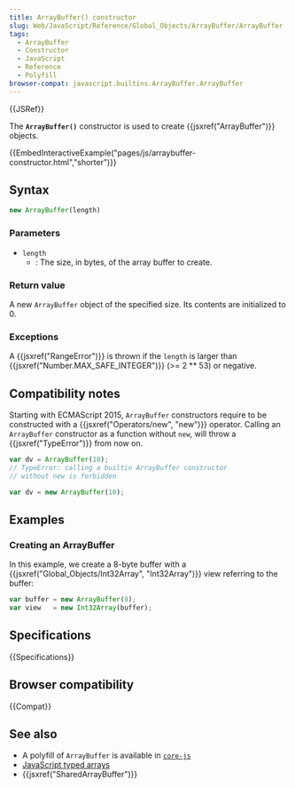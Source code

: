 ```yaml
---
title: ArrayBuffer() constructor
slug: Web/JavaScript/Reference/Global_Objects/ArrayBuffer/ArrayBuffer
tags:
  - ArrayBuffer
  - Constructor
  - JavaScript
  - Reference
  - Polyfill
browser-compat: javascript.builtins.ArrayBuffer.ArrayBuffer
---
```

{{JSRef}}

The **`ArrayBuffer()`** constructor is used to create
{{jsxref("ArrayBuffer")}} objects.

{{EmbedInteractiveExample("pages/js/arraybuffer-constructor.html","shorter")}}

## Syntax

```js
new ArrayBuffer(length)
```

### Parameters

- `length`
  - : The size, in bytes, of the array buffer to create.

### Return value

A new `ArrayBuffer` object of the specified size. Its contents are initialized
to 0.

### Exceptions

A {{jsxref("RangeError")}} is thrown if the `length` is larger than
{{jsxref("Number.MAX_SAFE_INTEGER")}} (>= 2 \*\* 53) or negative.

## Compatibility notes

Starting with ECMAScript 2015, `ArrayBuffer` constructors require to be
constructed with a {{jsxref("Operators/new", "new")}} operator.
Calling an `ArrayBuffer` constructor as a function without `new`, will throw a
{{jsxref("TypeError")}} from now on.

```js example-bad
var dv = ArrayBuffer(10);
// TypeError: calling a builtin ArrayBuffer constructor
// without new is forbidden
```

```js example-good
var dv = new ArrayBuffer(10);
```

## Examples

### Creating an ArrayBuffer

In this example, we create a 8-byte buffer with a
{{jsxref("Global_Objects/Int32Array",
  "Int32Array")}} view
referring to the buffer:

```js
var buffer = new ArrayBuffer(8);
var view   = new Int32Array(buffer);
```

## Specifications

{{Specifications}}

## Browser compatibility

{{Compat}}

## See also

- A polyfill of `ArrayBuffer` is available in
  [`core-js`](https://github.com/zloirock/core-js#ecmascript-typed-arrays)
- [JavaScript typed arrays](/en-US/docs/Web/JavaScript/Typed_arrays)
- {{jsxref("SharedArrayBuffer")}}

